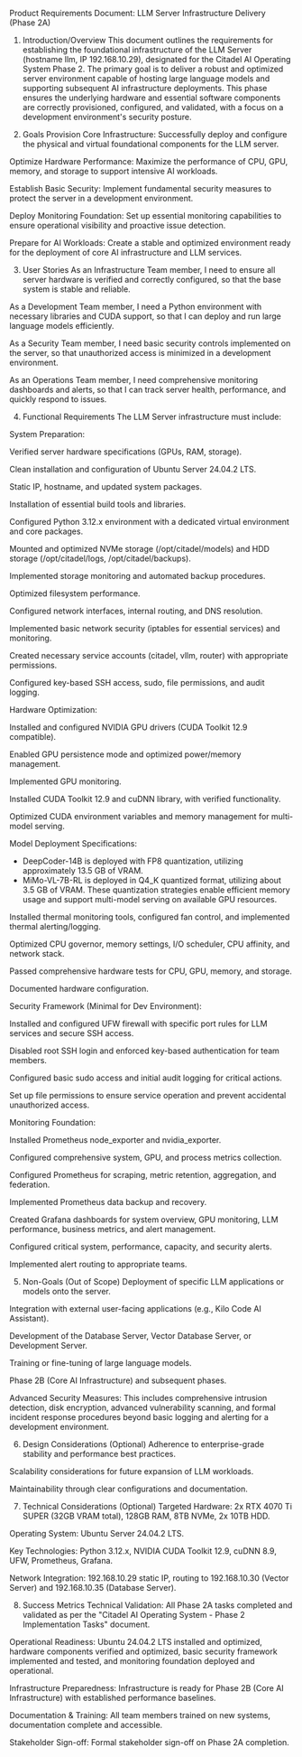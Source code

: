 Product Requirements Document: LLM Server Infrastructure Delivery (Phase 2A)
1. Introduction/Overview
This document outlines the requirements for establishing the foundational infrastructure of the LLM Server (hostname llm, IP 192.168.10.29), designated for the Citadel AI Operating System Phase 2. The primary goal is to deliver a robust and optimized server environment capable of hosting large language models and supporting subsequent AI infrastructure deployments. This phase ensures the underlying hardware and essential software components are correctly provisioned, configured, and validated, with a focus on a development environment's security posture.

2. Goals
Provision Core Infrastructure: Successfully deploy and configure the physical and virtual foundational components for the LLM server.

Optimize Hardware Performance: Maximize the performance of CPU, GPU, memory, and storage to support intensive AI workloads.

Establish Basic Security: Implement fundamental security measures to protect the server in a development environment.

Deploy Monitoring Foundation: Set up essential monitoring capabilities to ensure operational visibility and proactive issue detection.

Prepare for AI Workloads: Create a stable and optimized environment ready for the deployment of core AI infrastructure and LLM services.

3. User Stories
As an Infrastructure Team member, I need to ensure all server hardware is verified and correctly configured, so that the base system is stable and reliable.

As a Development Team member, I need a Python environment with necessary libraries and CUDA support, so that I can deploy and run large language models efficiently.

As a Security Team member, I need basic security controls implemented on the server, so that unauthorized access is minimized in a development environment.

As an Operations Team member, I need comprehensive monitoring dashboards and alerts, so that I can track server health, performance, and quickly respond to issues.

4. Functional Requirements
The LLM Server infrastructure must include:

System Preparation:

Verified server hardware specifications (GPUs, RAM, storage).

Clean installation and configuration of Ubuntu Server 24.04.2 LTS.

Static IP, hostname, and updated system packages.

Installation of essential build tools and libraries.

Configured Python 3.12.x environment with a dedicated virtual environment and core packages.

Mounted and optimized NVMe storage (/opt/citadel/models) and HDD storage (/opt/citadel/logs, /opt/citadel/backups).

Implemented storage monitoring and automated backup procedures.

Optimized filesystem performance.

Configured network interfaces, internal routing, and DNS resolution.

Implemented basic network security (iptables for essential services) and monitoring.

Created necessary service accounts (citadel, vllm, router) with appropriate permissions.

Configured key-based SSH access, sudo, file permissions, and audit logging.

Hardware Optimization:

Installed and configured NVIDIA GPU drivers (CUDA Toolkit 12.9 compatible).

Enabled GPU persistence mode and optimized power/memory management.

Implemented GPU monitoring.

Installed CUDA Toolkit 12.9 and cuDNN library, with verified functionality.

Optimized CUDA environment variables and memory management for multi-model serving.

Model Deployment Specifications:
- DeepCoder-14B is deployed with FP8 quantization, utilizing approximately 13.5 GB of VRAM.
- MiMo-VL-7B-RL is deployed in Q4_K quantized format, utilizing about 3.5 GB of VRAM.
These quantization strategies enable efficient memory usage and support multi-model serving on available GPU resources.

Installed thermal monitoring tools, configured fan control, and implemented thermal alerting/logging.

Optimized CPU governor, memory settings, I/O scheduler, CPU affinity, and network stack.

Passed comprehensive hardware tests for CPU, GPU, memory, and storage.

Documented hardware configuration.

Security Framework (Minimal for Dev Environment):

Installed and configured UFW firewall with specific port rules for LLM services and secure SSH access.

Disabled root SSH login and enforced key-based authentication for team members.

Configured basic sudo access and initial audit logging for critical actions.

Set up file permissions to ensure service operation and prevent accidental unauthorized access.

Monitoring Foundation:

Installed Prometheus node_exporter and nvidia_exporter.

Configured comprehensive system, GPU, and process metrics collection.

Configured Prometheus for scraping, metric retention, aggregation, and federation.

Implemented Prometheus data backup and recovery.

Created Grafana dashboards for system overview, GPU monitoring, LLM performance, business metrics, and alert management.

Configured critical system, performance, capacity, and security alerts.

Implemented alert routing to appropriate teams.

5. Non-Goals (Out of Scope)
Deployment of specific LLM applications or models onto the server.

Integration with external user-facing applications (e.g., Kilo Code AI Assistant).

Development of the Database Server, Vector Database Server, or Development Server.

Training or fine-tuning of large language models.

Phase 2B (Core AI Infrastructure) and subsequent phases.

Advanced Security Measures: This includes comprehensive intrusion detection, disk encryption, advanced vulnerability scanning, and formal incident response procedures beyond basic logging and alerting for a development environment.

6. Design Considerations (Optional)
Adherence to enterprise-grade stability and performance best practices.

Scalability considerations for future expansion of LLM workloads.

Maintainability through clear configurations and documentation.

7. Technical Considerations (Optional)
Targeted Hardware: 2x RTX 4070 Ti SUPER (32GB VRAM total), 128GB RAM, 8TB NVMe, 2x 10TB HDD.

Operating System: Ubuntu Server 24.04.2 LTS.

Key Technologies: Python 3.12.x, NVIDIA CUDA Toolkit 12.9, cuDNN 8.9, UFW, Prometheus, Grafana.

Network Integration: 192.168.10.29 static IP, routing to 192.168.10.30 (Vector Server) and 192.168.10.35 (Database Server).

8. Success Metrics
Technical Validation: All Phase 2A tasks completed and validated as per the "Citadel AI Operating System - Phase 2 Implementation Tasks" document.

Operational Readiness: Ubuntu 24.04.2 LTS installed and optimized, hardware components verified and optimized, basic security framework implemented and tested, and monitoring foundation deployed and operational.

Infrastructure Preparedness: Infrastructure is ready for Phase 2B (Core AI Infrastructure) with established performance baselines.

Documentation & Training: All team members trained on new systems, documentation complete and accessible.

Stakeholder Sign-off: Formal stakeholder sign-off on Phase 2A completion.